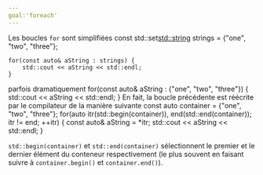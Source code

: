 ```yaml
---
goal:'foreach'
---
```

Les boucles `for` sont simplifiées
    const std::set<std::string> strings = {"one", "two", "three"};
    
    for(const auto& aString : strings) {
        std::cout << aString << std::endl;
    }
parfois dramatiquement
    for(const auto& aString : {"one", "two", "three"}) {
        std::cout << aString << std::endl;
    }
En fait, la boucle précédente est réécrite par le compilateur de la manière suivante
    const auto container = {"one", "two", "three"};
    for(auto itr(std::begin(container)), end(std::end(container)); itr != end; ++itr) {
      const auto& aString = *itr;
      std::cout << aString << std::endl;
    }

`std::begin(container)` et `std::end(container)` sélectionnent le premier et le dernier élément du conteneur respectivement (le plus souvent en faisant suivre à `container.begin()` et `container.end()`).